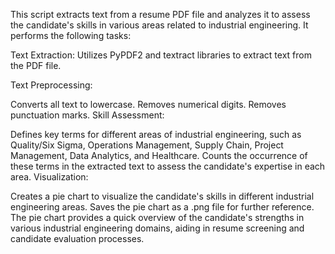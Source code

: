 This script extracts text from a resume PDF file and analyzes it to assess the candidate's skills in various areas related to industrial engineering. It performs the following tasks:

Text Extraction: Utilizes PyPDF2 and textract libraries to extract text from the PDF file.

Text Preprocessing:

Converts all text to lowercase.
Removes numerical digits.
Removes punctuation marks.
Skill Assessment:

Defines key terms for different areas of industrial engineering, such as Quality/Six Sigma, Operations Management, Supply Chain, Project Management, Data Analytics, and Healthcare.
Counts the occurrence of these terms in the extracted text to assess the candidate's expertise in each area.
Visualization:

Creates a pie chart to visualize the candidate's skills in different industrial engineering areas.
Saves the pie chart as a .png file for further reference.
The pie chart provides a quick overview of the candidate's strengths in various industrial engineering domains, aiding in resume screening and candidate evaluation processes.
